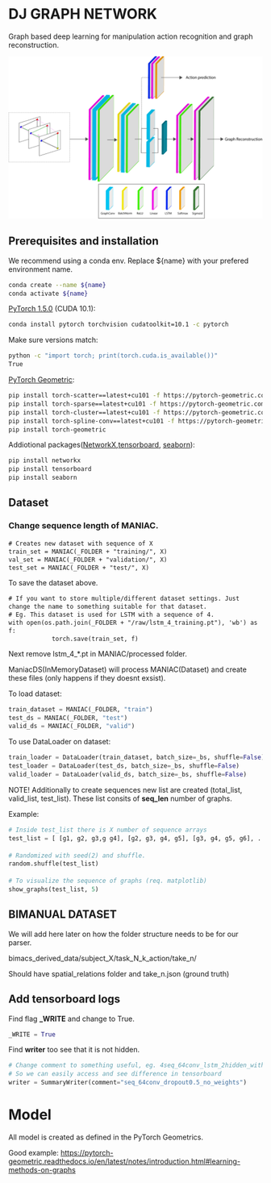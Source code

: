 # DJ GRAPH NETWORK
Graph based deep learning for manipulation action recognition and graph reconstruction. 


![Image of network](https://github.com/dawidejdeholm/dj_graph/blob/master/autoencoder.png)



## Prerequisites and installation
We recommend using a conda env. Replace ${name} with your prefered environment name.   
```bash
conda create --name ${name}
conda activate ${name}
```

[PyTorch 1.5.0](https://pytorch.org/get-started/locally/) (CUDA 10.1):
```bash
conda install pytorch torchvision cudatoolkit=10.1 -c pytorch
```

Make sure versions match:
```bash
python -c "import torch; print(torch.cuda.is_available())"
True
```


[PyTorch Geometric](https://pytorch-geometric.readthedocs.io/en/latest/notes/installation.html):
```bash
pip install torch-scatter==latest+cu101 -f https://pytorch-geometric.com/whl/torch-1.5.0.html
pip install torch-sparse==latest+cu101 -f https://pytorch-geometric.com/whl/torch-1.5.0.html
pip install torch-cluster==latest+cu101 -f https://pytorch-geometric.com/whl/torch-1.5.0.html
pip install torch-spline-conv==latest+cu101 -f https://pytorch-geometric.com/whl/torch-1.5.0.html
pip install torch-geometric
```

Addiotional packages([NetworkX](https://networkx.github.io/),[tensorboard](https://pypi.org/project/tensorboard/), [seaborn](https://seaborn.pydata.org/)):
```bash
pip install networkx
pip install tensorboard
pip install seaborn
```


## Dataset
### Change sequence length of <b>MANIAC</b>.
```
# Creates new dataset with sequence of X
train_set = MANIAC(_FOLDER + "training/", X)
val_set = MANIAC(_FOLDER + "validation/", X)
test_set = MANIAC(_FOLDER + "test/", X)
```

To save the dataset above.
```
# If you want to store multiple/different dataset settings. Just change the name to something suitable for that dataset.
# Eg. This dataset is used for LSTM with a sequence of 4.
with open(os.path.join(_FOLDER + "/raw/lstm_4_training.pt"), 'wb') as f:
            torch.save(train_set, f)
```


Next remove lstm_4_*.pt in MANIAC/processed folder.

ManiacDS(InMemoryDataset) will process MANIAC(Dataset) and create these files (only happens if they doesnt exsist).

To load dataset:
```python
train_dataset = MANIAC(_FOLDER, "train")
test_ds = MANIAC(_FOLDER, "test")
valid_ds = MANIAC(_FOLDER, "valid")
```

To use DataLoader on dataset:
```python
train_loader = DataLoader(train_dataset, batch_size=_bs, shuffle=False)
test_loader = DataLoader(test_ds, batch_size=_bs, shuffle=False)
valid_loader = DataLoader(valid_ds, batch_size=_bs, shuffle=False)
```

NOTE! Additionally to create sequences new list are created (total_list, valid_list, test_list). These list consits of <b>seq_len</b>
number of graphs.

Example:
```python
# Inside test_list there is X number of sequence arrays
test_list = [ [g1, g2, g3,g g4], [g2, g3, g4, g5], [g3, g4, g5, g6], .... ]

# Randomized with seed(2) and shuffle.
random.shuffle(test_list)

# To visualize the sequence of graphs (req. matplotlib)
show_graphs(test_list, 5)
```

## BIMANUAL DATASET
We will add here later on how the folder structure needs to be for our parser.

bimacs_derived_data/subject_X/task_N_k_action/take_n/


Should have spatial_relations folder and take_n.json (ground truth)


## Add tensorboard logs
Find flag <b>_WRITE</b> and change to True.
```Python
_WRITE = True
```

Find <b>writer</b> too see that it is not hidden.
```python
# Change comment to something useful, eg. 4seq_64conv_lstm_2hidden_with_weights
# So we can easily access and see difference in tensorboard
writer = SummaryWriter(comment="seq_64conv_dropout0.5_no_weights")
```


# Model
All model is created as defined in the PyTorch Geometrics.

Good example: https://pytorch-geometric.readthedocs.io/en/latest/notes/introduction.html#learning-methods-on-graphs
